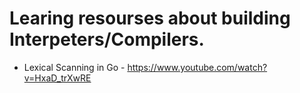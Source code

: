 # Learing resourses about building Interpeters/Compilers.

* Lexical Scanning in Go - https://www.youtube.com/watch?v=HxaD_trXwRE